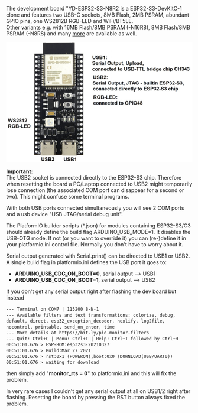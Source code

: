 The development board "YD-ESP32-S3-N8R2 is a  ESP32-S3-DevKitC-1 clone and features two USB-C sockets, 8MB Flash, 2MB PSRAM, abundant GPIO pins, one WS2812B RGB-LED and WiFi/BT5LE.  
Other variants e.g. with 16MB Flash/8MB PSRAM (-N16R8), 8MB Flash/8MB PSRAM (-N8R8) and many [more](doc/YD-ESP32-S3_DevBoard_Variants.JPG) are available as well.

![](doc/YD-ESP32-S3_DevBoard2.jpg)

**Important:**  
The USB2 socket is connected directly to the ESP32-S3 chip. Therefore when resetting the board a PC/Laptop connected to USB2 might temporarily lose connection (the associated COM port can disappear for a second or two). This might confuse some terminal programs.  

With both USB ports connected simultaneously you will see 2 COM ports and a usb device "USB JTAG/serial debug unit".  

The PlatformIO builder scripts (*.json) for modules containing ESP32-S3/C3 should already define the build flag ARDUINO_USB_MODE=1. It disables the USB-OTG mode. If not (or you want to override it) you can (re-)define it in your platformio.ini control file. Normally you don't have to worry about it.

Serial output generated with Serial.print() can be directed to USB1 or USB2. A single build flag in platformio.ini defines the USB port it goes to:
- **ARDUINO_USB_CDC_ON_BOOT=0**, serial output --> USB1
- **ARDUINO_USB_CDC_ON_BOOT=1**, serial output --> USB2

If you don't get any serial output right after flashing the dev board but instead
```
--- Terminal on COM7 | 115200 8-N-1
--- Available filters and text transformations: colorize, debug, default, direct, esp32_exception_decoder, hexlify, log2file, nocontrol, printable, send_on_enter, time
--- More details at https://bit.ly/pio-monitor-filters
--- Quit: Ctrl+C | Menu: Ctrl+T | Help: Ctrl+T followed by Ctrl+H
00:51:01.676 > ESP-ROM:esp32s3-20210327
00:51:01.676 > Build:Mar 27 2021
00:51:01.676 > rst:0x1 (POWERON),boot:0x0 (DOWNLOAD(USB/UART0))
00:51:01.676 > waiting for download
```  
then simply add "**monitor_rts = 0**" to platformio.ini and this will fix the problem.

In very rare cases I couldn't get any serial output at all on USB1/2 right after flashing. Resetting the board by pressing the RST button always fixed the problem.
